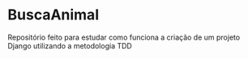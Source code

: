 # BuscaAnimal
Repositório feito para estudar como funciona a criação de um projeto Django utilizando a metodologia TDD
